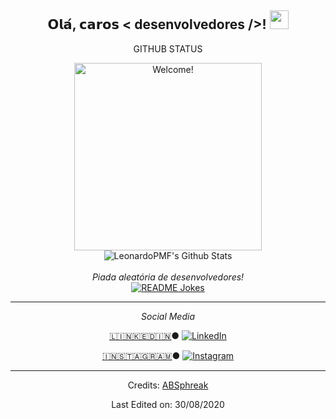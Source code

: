<div align="center">
<h2> 𝗢𝗹𝗮́, 𝗰𝗮𝗿𝗼𝘀 < desenvolvedores />! <img src="https://github.com/LeonardoPMF/LeonardoPMF/blob/master/gifs/Hi.gif" width="30px"></h2>
</div>

<div align="center" width="50">

GITHUB STATUS

<img src="https://i.imgur.com/FYlX2wY_d.webp?maxwidth=760&fidelity=grand" alt="Welcome!" width="300"/>

<div align="center">

<img align="center" src="https://github-readme-stats.vercel.app/api?username=LeonardoPMF&include_all_commits=true&count_private=true&show_icons=true&line_height=20&title_color=7A7ADB&icon_color=2234AE&text_color=D3D3D3&bg_color=0,000000,130F40" alt="LeonardoPMF's Github Stats">

</br>
</br>
<i>Piada aleatória de desenvolvedores!</i><br>
<a href="https://readme-jokes.vercel.app"><img align="center" src="https://readme-jokes.vercel.app/api" alt="README Jokes"></a>

---

<i>Social Media</i><br>

  <a target="_blank" href="https://www.linkedin.com/in/LeonardoPoschardt/">🇱​🇮​🇳​🇰​🇪​🇩​🇮​🇳​</a> ●
<a href="[https://www.linkedin.com/in/LeonardoPoschardt](https://www.linkedin.com/in/leonardo-poschardt-049b7128b/)" target="_blank"><img src="https://img.shields.io/badge/LinkedIn-%230077B5.svg?&style=flat-square&logo=linkedin&logoColor=white" alt="LinkedIn"></a>

<a target="_blank" href="https://www.instagram.com/leopmf/">🇮​🇳​🇸​🇹​🇦​🇬​🇷​🇦​🇲​</a> ●
<a href="https://www.instagram.com/Leopmf" target="_blank"><img src="https://img.shields.io/badge/Instagram-%23E4405F.svg?&style=flat-square&logo=instagram&logoColor=white" alt="Instagram"></a>

</div>


-----
Credits: [ABSphreak](https://github.com/ABSphreak)

Last Edited on: 30/08/2020
